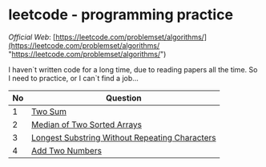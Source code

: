 # leetcode - programming practice

*Official Web*: [https://leetcode.com/problemset/algorithms/](https://leetcode.com/problemset/algorithms/ "https://leetcode.com/problemset/algorithms/")

I haven\`t written code for a long time, due to reading papers all the time. So I need to practice, or I can\`t find a job...

| No | Question |
|---| ----- |
|1|[Two Sum](https://oj.leetcode.com/problems/two-sum/)|
|2|[Median of Two Sorted Arrays](https://oj.leetcode.com/problems/median-of-two-sorted-arrays/)|
|3|[Longest Substring Without Repeating Characters](https://oj.leetcode.com/problems/longest-substring-without-repeating-characters/)| 
|4|[Add Two Numbers](https://oj.leetcode.com/problems/add-two-numbers/)|
